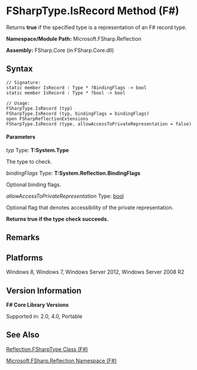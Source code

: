 # FSharpType.IsRecord Method (F#)

Returns **true** if the specified type is a representation of an F# record type.

**Namespace/Module Path:** Microsoft.FSharp.Reflection

**Assembly:** FSharp.Core (in FSharp.Core.dll)


## Syntax

```
// Signature:
static member IsRecord : Type * ?BindingFlags -> bool
static member IsRecord : Type * ?bool -> bool

// Usage:
FSharpType.IsRecord (typ)
FSharpType.IsRecord (typ, bindingFlags = bindingFlags)
open FSharpReflectionExtensions
FSharpType.IsRecord (type, allowAccessToPrivateRepresentation = false)
```

#### Parameters
*typ*
Type: **T:System.Type**


The type to check.


*bindingFlags*
Type: **T:System.Reflection.BindingFlags**


Optional binding flags.


*allowAccessToPrivateRepresentation*
Type: [bool](http://msdn.microsoft.com/en-us/library/89c0cf9c-49ce-4207-a3be-555851a67dd5)


Optional flag that denotes accessibility of the private representation.



**Returns true if the type check succeeds.**
## Remarks

## Platforms
Windows 8, Windows 7, Windows Server 2012, Windows Server 2008 R2


## Version Information
**F# Core Library Versions**

Supported in: 2.0, 4.0, Portable




## See Also
[Reflection.FSharpType Class &#40;F&#35;&#41;](Reflection.FSharpType+Class+%28FSharp%29.md)

[Microsoft.FSharp.Reflection Namespace &#40;F&#35;&#41;](Microsoft.FSharp.Reflection+Namespace+%28FSharp%29.md)

